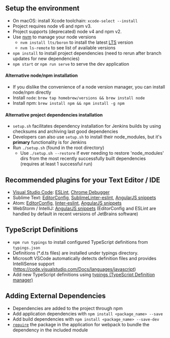 ## Setup the environment

* On macOS: install Xcode toolchain: `xcode-select --install`
* Project requires node v6 and npm v3.
* Project supports (deprecated) node v4 and npm v2.
* Use [nvm](https://github.com/creationix/nvm) to manage your node versions
  * `nvm install lts/boron` to install the latest [LTS](https://github.com/nodejs/LTS) version
  * `nvm ls-remote` to see list of available versions
* `npm install` to install project dependencies (need to rerun after branch updates for new dependencies)
* `npm start` or `npm run serve` to serve the dev application

#### Alternative node/npm installation
* If you dislike the convenience of a node version manager, you can install node/npm directly
* Install `node`: `brew tap homebrew/versions && brew install node`
* Install npm: `brew install npm && npm install -g npm`

#### Alternative project dependencies installation
* `setup.sh` facilitates dependency installation for Jenkins builds by using checksums and archiving last good dependencies
* Developers can also use `setup.sh` to install their node_modules, but it's **primary** functionality is for Jenkins
* Run `./setup.sh` (found in the root directory)
  * Use `./setup.sh --restore` if ever needing to restore 'node_modules' dirs from the most recently successfully built dependencies (requires at least 1 successful run)

## Recommended plugins for your Text Editor / IDE

* [Visual Studio Code](https://code.visualstudio.com/): [ESLint](https://marketplace.visualstudio.com/items?itemName=dbaeumer.vscode-eslint), [Chrome Debugger](https://marketplace.visualstudio.com/items?itemName=msjsdiag.debugger-for-chrome)
* Sublime Text: [EditorConfig](https://github.com/sindresorhus/editorconfig-sublime),  [SublimeLinter-eslint](https://github.com/roadhump/SublimeLinter-eslint), [AngularJS snippets](https://github.com/johnpapa/angular-styleguide/tree/master/a1#sublime-text)
* Atom: [EditorConfig](https://github.com/sindresorhus/atom-editorconfig), [linter-eslint](https://github.com/AtomLinter/linter-eslint), [AngularJS snippets](https://github.com/johnpapa/angular-styleguide/tree/master/a1#atom)
* WebStorm / IntelliJ: [AngularJS snippets](https://github.com/johnpapa/angular-styleguide/tree/master/a1#webstorm) (EditorConfig and ESLint are handled by default in recent versions of JetBrains software)

## TypeScript Definitions

* `npm run typings` to install configured TypeScript definitions from `typings.json`
* Definitions (\*.d.ts files) are installed under typings directory.
* Microsoft VSCode automatically detects definition files and provides IntelliSense support (https://code.visualstudio.com/Docs/languages/javascript)
* Add new TypeScript definitions using [typings (TypeScript Definition manager)](https://github.com/typings/typings)

## Adding External Dependencies

* Dependencies are added to the project through npm
* Add application dependencies with `npm install <package_name> --save`
* Add build dependencies with `npm install <package_name> --save-dev`
* [`require`](https://webpack.github.io/docs/commonjs.html) the package in the application for webpack to bundle the dependency in the included module
